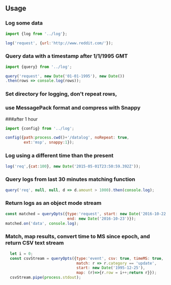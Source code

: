 

## Usage

### Log some data
```javascript
import {log from '../log'};

log('request', {url:'http://www.reddit.com/'});
```

### Query data with a timestamp after 1/1/1995 GMT
```javascript
import {query} from '../log';

query('request', new Date('01-01-1995'), new Date())
.then(rows => console.log(rows));
```

### Set directory for logging, don't repeat rows,
### use MessagePack format and compress with Snappy
###after 1 hour
```javascript
import {config} from '../log';

config({path:process.cwd()+'/datalog', noRepeat: true,
        ext:'msp', snappy:1});
```

### Log using a different time than the present
```javascript
log('req',{cat:100}, new Date('2015-05-01T23:50:59.392Z'));
```

### Query logs from last 30 minutes matching function
```javascript
query('req', null, null, d => d.amount > 1000).then(console.log);
```

### Return logs as an object mode stream
```javascript
const matched = queryOpts({type:'request', start: new Date('2016-10-22 10:00 AM'),
                           end: new Date('2016-10-23')});
matched.on('data', console.log);
```

### Match, map results, convert time to MS since epoch, and return CSV text stream
```javascript
  let i = 0;
  const csvStream = queryOpts({type:'event', csv: true, timeMS: true,
                               match: r => r.category == 'update',
                               start: new Date('1995-12-25'),
                               map: (r)=>{r.row = i++;return r}});
  csvStream.pipe(process.stdout);
```

